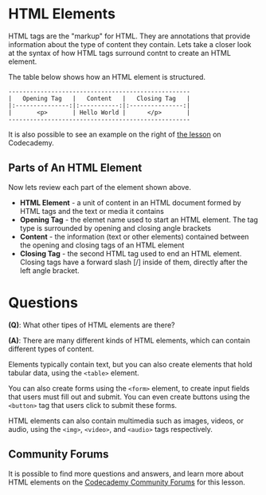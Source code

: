 # HTML Elements

HTML tags are the "markup" for HTML.  They are annotations that provide information about the type of content they contain.  Lets take a closer look at the syntax of how HTML tags surround contnt to create an HTML element. 

The table below shows how an HTML element is structured.

```
---------------------------------------------------
|   Opening Tag   |   Content   |   Closing Tag   |
|:---------------:|:-----------:|:---------------:|
|       <p>       | Hello World |      </p>       |
---------------------------------------------------
```

It is also possible to see an example on the right of [the lesson](https://www.codecademy.com/paths/front-end-engineer-career-path/tracks/fecp-22-overview-of-web-development/modules/wdcp-22-the-internet-and-web-development/lessons/web-dev-lang/exercises/html-elements) on Codecademy.

## Parts of An HTML Element

Now lets review each part of the element shown above.

* **HTML Element** - a unit of content in an HTML document formed by HTML tags and the text or media it contains
* **Opening Tag** - the elemet name used to start an HTML element.  The tag type is surrounded by opening and closing angle brackets
* **Content** - the information (text or other elements) contained between the opening and closing tags of an HTML element
* **Closing Tag** - the second HTML tag used to end an HTML element.  Closing tags have a forward slash [/] inside of them, directly after the left angle bracket. 

# Questions

**(Q)**: What other tipes of HTML elements are there?

**(A)**: There are many different kinds of HTML elements, which can contain different types of content.

Elements typically contain text, but you can also create elements that hold tabular data, using the `<table>` element.

You can also create forms using the `<form>` element, to create input fields that users must fill out and submit. You can even create buttons using the `<button>` tag that users click to submit these forms.

HTML elements can also contain multimedia such as images, videos, or audio, using the `<img>`, `<video>`, and `<audio>` tags respectively.

## Community Forums

It is possible to find more questions and answers, and learn more about HTML elements on the [Codecademy Community Forums](https://discuss.codecademy.com/t/faq-languages-for-web-development-html-elements/372093) for this lesson.